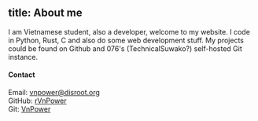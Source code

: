title: About me
----

I am Vietnamese student, also a developer, welcome to my website. I code in Python, Rust, C and
also do some web development stuff. My projects could be found on Github and 076's (TechnicalSuwako?)
self-hosted Git instance.

#### Contact
Email: vnpower@disroot.org \
GitHub: [rVnPower](https://github.com/rvnpower) \
Git: [VnPower](https://git.076.ne.jp/VnPower/)
